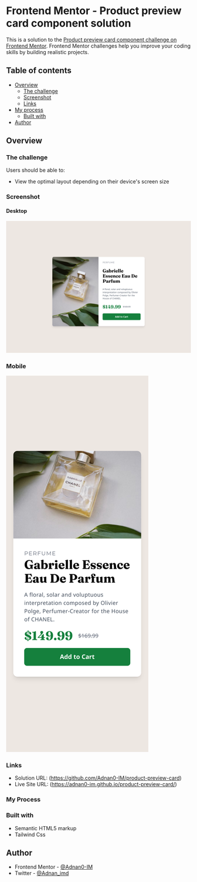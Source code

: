 # Frontend Mentor - Product preview card component solution

This is a solution to the [Product preview card component challenge on Frontend Mentor](https://www.frontendmentor.io/challenges/product-preview-card-component-GO7UmttRfa). Frontend Mentor challenges help you improve your coding skills by building realistic projects. 

## Table of contents

- [Overview](#overview)
  - [The challenge](#the-challenge)
  - [Screenshot](#screenshot)
  - [Links](#links)
- [My process](#my-process)
  - [Built with](#built-with)
- [Author](#author)


## Overview

### The challenge

Users should be able to:

- View the optimal layout depending on their device's screen size

### Screenshot

#### Desktop

![](./images/Desktop.png)

### Mobile

![](./images/Mobile.png)

### Links

- Solution URL: (https://github.com/Adnan0-IM/product-preview-card)
- Live Site URL: (https://adnan0-im.github.io/product-preview-card/)

### My Process 

### Built with

- Semantic HTML5 markup
- Tailwind Css


## Author

- Frontend Mentor - [@Adnan0-IM](https://www.frontendmentor.io/profile/Adnan0-IM)
- Twitter - [@Adnan_imd](https://www.twitter.com/Adnan_imd)

